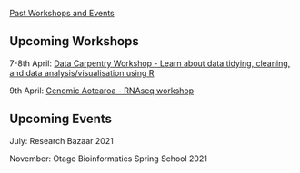 [Past Workshops and Events](past)

## Upcoming Workshops

7-8th April: [Data Carpentry Workshop - Learn about data tidying, cleaning, and data analysis/visualisation using R](https://otagocarpentries.github.io/2021-04-07-otago/)

9th April: [Genomic Aotearoa - RNAseq workshop](https://www.eventbrite.co.nz/e/rna-seq-workshop-otago-tickets-144284792699)

## Upcoming Events

July: Research Bazaar 2021

November: Otago Bioinformatics Spring School 2021
